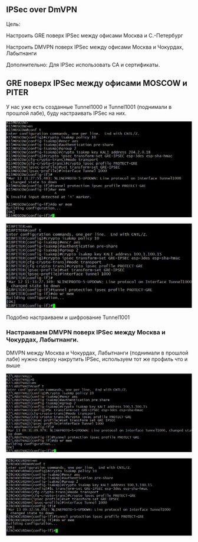 
## IPSec over DmVPN

Цель:

Настроить GRE поверх IPSec между офисами Москва и С.-Петербург

Настроить DMVPN поверх IPSec между офисами Москва и Чокурдах, Лабытнанги

Дополнительно: Для IPSec использовать CA и сертификаты.

## GRE поверх IPSec между офисами MOSCOW и PITER

У нас уже есть созданные Tunnel1000 и Tunnel1001 (поднимали в прошлой лабе), буду настраивать IPSec на них.

![alt text](https://github.com/Eliminir/OTUS-LABS-PROF/blob/main/LAB14/1.JPG)

![alt text](https://github.com/Eliminir/OTUS-LABS-PROF/blob/main/LAB14/2.JPG)

Подобно настраиваем и шифрование Tunnel1001

### Настраиваем DMVPN поверх IPSec между Москва и Чокурдах, Лабытнанги.

DMVPN между Москва и Чокурдах, Лабытнанги (поднимали в прошлой лабе) нужно сверху накрутить IPSec, используем тот же профиль что и выше

![alt text](https://github.com/Eliminir/OTUS-LABS-PROF/blob/main/LAB14/3.JPG)

![alt text](https://github.com/Eliminir/OTUS-LABS-PROF/blob/main/LAB14/4.JPG)

